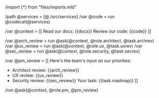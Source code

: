 /import {*} from "files/imports.mld"

/path @services = [@./src/services]
/var @code = run @codecat(@services)

/var @context = [[
Read our docs: {{docs}}
Review our code: {{code}}
]]

/var @arch_review = run @ask(@context, @role.architect, @task.archrev)
/var @ux_review = run @ask(@context, @role.ux, @task.uxrev)
/var @sec_review = run @ask(@context, @role.security, @task.secrev)

/var @pm_review = [[
Here's the team's input on our priorities:
- Architect review: {{arch_review}}
- UX review: {{ux_review}}
- Security review: {{sec_review}}
Your task: {{task.roadmap}}
]]

/run @ask(@context, @role.pm, @pm_review)